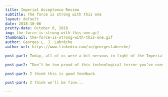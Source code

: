 ```yaml
---
title: Imperial Acceptance Review
subtitle: The force is strong with this one
layout: default
date: 2018-10-06
pretty-date: October 6, 2018
img: the-force-is-strong-with-this-one.gif
thumbnail: the-force-is-strong-with-this-one.gif
author: Georges L. J. Labrèche
author-url: https://www.linkedin.com/in/georgeslabreche/

post-par1: Today, all of us were a bit nervous in light of the Imperial Acceptance Review (IAR) from Lord Vader himself. We're still a bit confused of what to make of his comment regarding our experiment;

post-par2: “Don’t be too proud of this technological terror you’ve constructed. The ability to sample trace gases in the stratosphere is insignificant next to the power of the Force.”

post-par3: I think this is good feedback.

post-par4: I think we'll be fine...

---
```

